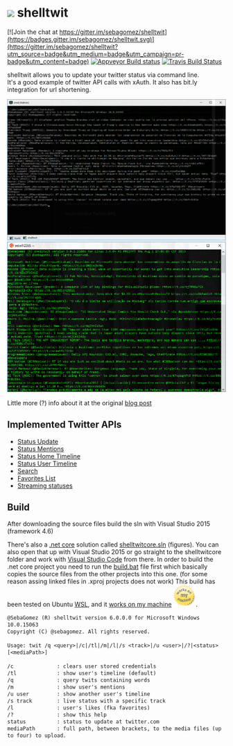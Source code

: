 ![](https://pbs.twimg.com/client_application_images/54927/shelltwit.png)
shelltwit
=========

[![Join the chat at https://gitter.im/sebagomez/shelltwit](https://badges.gitter.im/sebagomez/shelltwit.svg)](https://gitter.im/sebagomez/shelltwit?utm_source=badge&utm_medium=badge&utm_campaign=pr-badge&utm_content=badge)
[![Appveyor Build status](https://ci.appveyor.com/api/projects/status/1m0mqeskgew1ry4o?svg=true)](https://ci.appveyor.com/project/sebagomez/shelltwit)
[![Travis Build Status](https://travis-ci.org/sebagomez/shelltwit.svg?branch=master)](https://travis-ci.org/sebagomez/shelltwit)

shelltwit allows you to update your twitter status via command line.   
It's a good example of twitter API calls with xAuth. It also has bit.ly integration for url shortening.

<img src="res//Windows.png" alt="shelltwit on windows" width="700">
<img src="res//Ubuntu.png" alt="shelltwit on ubuntu" width="700">

Little more (?) info about it at the original [blog post](http://sgomez.blogspot.com/2010/06/introducing-shelltwit.html)

Implemented Twitter APIs
------------------------
- [Status Update](https://dev.twitter.com/rest/reference/post/statuses/update)
- [Status Mentions](https://dev.twitter.com/rest/reference/get/statuses/mentions_timeline)
- [Status Home Timeline](https://dev.twitter.com/rest/reference/get/statuses/home_timeline)
- [Status User Timeline](https://dev.twitter.com/rest/reference/get/statuses/user_timeline)
- [Search](https://dev.twitter.com/rest/public/search)
- [Favorites List](https://dev.twitter.com/rest/reference/get/favorites/list)
- [Streaming statuses](https://dev.twitter.com/streaming/reference/post/statuses/filter)

Build
-----
After downloading the source files build the sln with Visual Studio 2015 (framework 4.6)

There's also a [.net core](https://www.microsoft.com/net/core#windows) solution called [shelltwitcore.sln](shelltwitcore.sln) (figures). You can also open that up with Visual Studio 2015 or go straight to the shelltwitcore folder and work with [Visual Studio Code](https://code.visualstudio.com/) from there. 
In order to build the .net core project you need to run the [build.bat](./shelltwitcore/build.bat) file first which basically copies the source files from the other projects into this one. (for some reason assing linked files in .xproj projects does not work)
This build has been tested on Ubuntu [WSL](https://en.wikipedia.org/wiki/Windows_Subsystem_for_Linux), and it [works on my machine](https://blog.codinghorror.com/the-works-on-my-machine-certification-program/) <img src="res//works on my machine.png" alt="Works on my machine" height="50">.

```
@SebaGomez (R) shelltwit version 6.0.0.0 for Microsoft Windows 10.0.15063
Copyright (C) @sebagomez. All rights reserved.

Usage: twit /q <query>|/c|/tl|/m|/l|/s <track>|/u <user>|/?|<status> [<mediaPath>]

/c              : clears user stored credentials
/tl             : show user's timeline (default)
/q              : query twits containing words
/m              : show user's mentions
/u user         : show another user's timeline
/s track        : live status with a specific track
/l              : user's likes (fka favorites)
/?              : show this help
status          : status to update at twitter.com
mediaPath       : full path, between brackets, to the media files (up to four) to upload.
```